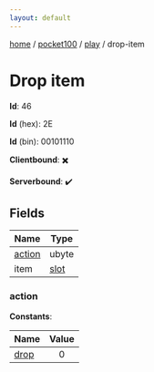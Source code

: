 ```yaml
---
layout: default
---
```


[home](/)  /  [pocket100](/protocol/pocket100)  /  [play](/protocol/pocket100/play)  /  drop-item

# Drop item

**Id**: 46

**Id** (hex): 2E

**Id** (bin): 00101110

**Clientbound**: ✖️

**Serverbound**: ✔️

## Fields

Name | Type
---|---
[action](#action) | ubyte
item | [slot](/protocol/pocket100/types/slot)

### action

**Constants**:

Name | Value
---|:---:
[drop](action_drop) | 0


